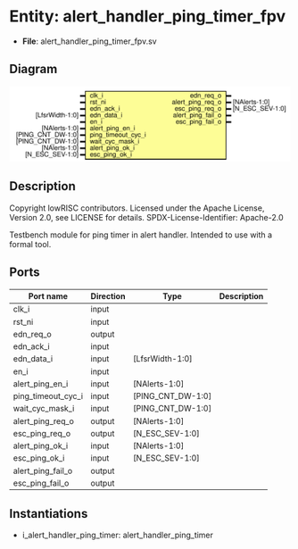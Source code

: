 # Entity: alert_handler_ping_timer_fpv

- **File**: alert_handler_ping_timer_fpv.sv
## Diagram

![Diagram](alert_handler_ping_timer_fpv.svg "Diagram")
## Description

 Copyright lowRISC contributors.
 Licensed under the Apache License, Version 2.0, see LICENSE for details.
 SPDX-License-Identifier: Apache-2.0

 Testbench module for ping timer in alert handler. Intended to use with
 a formal tool.

## Ports

| Port name          | Direction | Type              | Description |
| ------------------ | --------- | ----------------- | ----------- |
| clk_i              | input     |                   |             |
| rst_ni             | input     |                   |             |
| edn_req_o          | output    |                   |             |
| edn_ack_i          | input     |                   |             |
| edn_data_i         | input     | [LfsrWidth-1:0]   |             |
| en_i               | input     |                   |             |
| alert_ping_en_i    | input     | [NAlerts-1:0]     |             |
| ping_timeout_cyc_i | input     | [PING_CNT_DW-1:0] |             |
| wait_cyc_mask_i    | input     | [PING_CNT_DW-1:0] |             |
| alert_ping_req_o   | output    | [NAlerts-1:0]     |             |
| esc_ping_req_o     | output    | [N_ESC_SEV-1:0]   |             |
| alert_ping_ok_i    | input     | [NAlerts-1:0]     |             |
| esc_ping_ok_i      | input     | [N_ESC_SEV-1:0]   |             |
| alert_ping_fail_o  | output    |                   |             |
| esc_ping_fail_o    | output    |                   |             |
## Instantiations

- i_alert_handler_ping_timer: alert_handler_ping_timer
